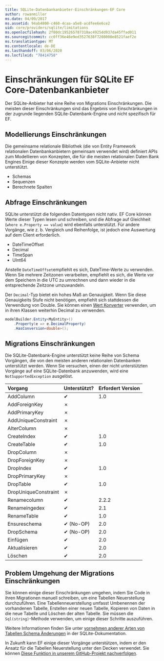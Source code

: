 ```yaml
---
title: SQLite-Datenbankanbieter-Einschränkungen-EF Core
author: rowanmiller
ms.date: 04/09/2017
ms.assetid: 94ab4800-c460-4caa-a5e8-acdfee6e6ce2
uid: core/providers/sqlite/limitations
ms.openlocfilehash: 2f80dc195265787318ac4925dd937da45ffad011
ms.sourcegitcommit: cc0ff36e46e9ed3527638f7208000e8521faef2e
ms.translationtype: MT
ms.contentlocale: de-DE
ms.lasthandoff: 03/06/2020
ms.locfileid: "78414758"
---
```

# <a name="sqlite-ef-core-database-provider-limitations"></a>Einschränkungen für SQLite EF Core-Datenbankanbieter

Der SQLite-Anbieter hat eine Reihe von Migrations Einschränkungen. Die meisten dieser Einschränkungen sind das Ergebnis von Einschränkungen in der zugrunde liegenden SQLite-Datenbank-Engine und nicht spezifisch für EF.

## <a name="modeling-limitations"></a>Modellierungs Einschränkungen

Die gemeinsame relationale Bibliothek (die von Entity Framework relationalen Datenbankanbietern gemeinsam verwendet wird) definiert APIs zum Modellieren von Konzepten, die für die meisten relationalen Daten Bank Engines Einige dieser Konzepte werden vom SQLite-Anbieter nicht unterstützt.

* Schemas
* Sequenzen
* Berechnete Spalten

## <a name="query-limitations"></a>Abfrage Einschränkungen

SQLite unterstützt die folgenden Datentypen nicht nativ. EF Core können Werte dieser Typen lesen und schreiben, und die Abfrage auf Gleichheit (`where e.Property == value`) wird ebenfalls unterstützt. Für andere Vorgänge, wie z. b. Vergleich und Reihenfolge, ist jedoch eine Auswertung auf dem Client erforderlich.

* DateTimeOffset
* Decimal
* TimeSpan
* UInt64

Anstelle `DateTimeOffset`empfiehlt es sich, DateTime-Werte zu verwenden. Wenn Sie mehrere Zeitzonen verarbeiten, empfiehlt es sich, die Werte vor dem Speichern in die UTC zu umrechnen und dann wieder in die entsprechende Zeitzone umzuwandeln.

Der `Decimal`-Typ bietet ein hohes Maß an Genauigkeit. Wenn Sie diese Genauigkeits Stufe nicht benötigen, empfiehlt sich stattdessen die Verwendung von Double. Sie können einen [Wert Konverter](../../modeling/value-conversions.md) verwenden, um in ihren Klassen weiterhin Decimal zu verwenden.

``` csharp
modelBuilder.Entity<MyEntity>()
    .Property(e => e.DecimalProperty)
    .HasConversion<double>();
```

## <a name="migrations-limitations"></a>Migrations Einschränkungen

Die SQLite-Datenbank-Engine unterstützt keine Reihe von Schema Vorgängen, die von den meisten anderen relationalen Datenbanken unterstützt werden. Wenn Sie versuchen, einen der nicht unterstützten Vorgänge auf eine SQLite-Datenbank anzuwenden, wird eine `NotSupportedException` ausgelöst.

| Vorgang            | Unterstützt? | Erfordert Version |
|:---------------------|:-----------|:-----------------|
| AddColumn            | ✔          | 1.0              |
| AddForeignKey        | ✗          |                  |
| AddPrimaryKey        | ✗          |                  |
| AddUniqueConstraint  | ✗          |                  |
| AlterColumn          | ✗          |                  |
| CreateIndex          | ✔          | 1.0              |
| CreateTable          | ✔          | 1.0              |
| DropColumn           | ✗          |                  |
| DropForeignKey       | ✗          |                  |
| DropIndex            | ✔          | 1.0              |
| DropPrimaryKey       | ✗          |                  |
| DropTable            | ✔          | 1.0              |
| DropUniqueConstraint | ✗          |                  |
| Renamecolumn         | ✔          | 2.2.2            |
| Renameingedex          | ✔          | 2.1              |
| RenameTable          | ✔          | 1.0              |
| Ensureschema         | ✔ (No-OP)  | 2.0              |
| DropSchema           | ✔ (No-OP)  | 2.0              |
| Einfügen               | ✔          | 2.0              |
| Aktualisieren               | ✔          | 2.0              |
| Löschen               | ✔          | 2.0              |

## <a name="migrations-limitations-workaround"></a>Problem Umgehung der Migrations Einschränkungen

Sie können einige dieser Einschränkungen umgehen, indem Sie Code in ihren Migrationen manuell schreiben, um eine Tabellen Neuerstellung durchzuführen. Eine Tabellenneuerstellung umfasst Umbenennen der vorhandenen Tabelle, Erstellen einer neuen Tabelle, Kopieren von Daten in die neue Tabelle und Löschen der alten Tabelle. Sie müssen die `Sql(string)`-Methode verwenden, um einige dieser Schritte auszuführen.

Weitere Informationen finden Sie unter [vornehmen anderer Arten von Tabellen Schema Änderungen](https://sqlite.org/lang_altertable.html#otheralter) in der SQLite-Dokumentation.

In Zukunft kann EF einige dieser Vorgänge unterstützen, indem er den Ansatz für die Tabellen Neuerstellung unter den Decken verwendet. Sie können [Diese Funktion in unserem GitHub-Projekt nachverfolgen](https://github.com/aspnet/EntityFrameworkCore/issues/329).
